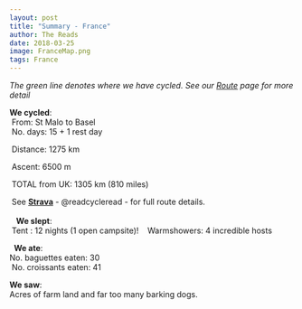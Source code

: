 ```yaml
---
layout: post
title: "Summary - France"
author: The Reads
date: 2018-03-25
image: FranceMap.png
tags: France
---
```


*The green line denotes where we have cycled. See our [Route](http://readcycleread.bike/pages/map.html) page for more detail* 

**We cycled**:  
  From: St Malo to Basel  
  No. days: 15 + 1 rest day  
  
  Distance: 1275 km  
  
  Ascent: 6500 m   
  
  TOTAL from UK: 1305 km (810 miles)  
  
  See [**Strava**](https://www.strava.com/athletes/readcycleread) - @readcycleread - for full route details.  
    
  
  **We slept**:  
  Tent : 12 nights (1 open campsite)!  
  Warmshowers: 4 incredible hosts  
  
  
  **We ate**:  
  No. baguettes eaten: 30  
  No. croissants eaten: 41  
  
  **We saw**:  
  Acres of farm land and far too many barking dogs.  
